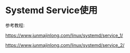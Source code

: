 # Systemd Service使用

参考教程:

https://www.junmajinlong.com/linux/systemd/service_1/

https://www.junmajinlong.com/linux/systemd/service_2/

